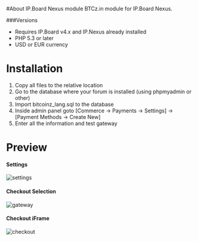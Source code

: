 #About IP.Board Nexus module
BTCz.in module for IP.Board Nexus.


###Versions
* Requires IP.Board v4.x and IP.Nexus already installed
* PHP 5.3 or later
* USD or EUR currency

# Installation
 1. Copy all files to the relative location
 2. Go to the database where your forum is installed (using phpmyadmin or other)
 3. Import bitcoinz_lang.sql to the database
 4. Inside admin panel goto [Commerce -> Payments -> Settings] -> [Payment Methods -> Create New]
 5. Enter all the information and test gateway

# Preview
#### Settings
![settings](https://i.imgur.com/h8WLpGZ.png)
#### Checkout Selection
![gateway](https://i.imgur.com/0DO8OVV.png)
#### Checkout iFrame
![checkout](https://i.imgur.com/mSvnLRb.png)
